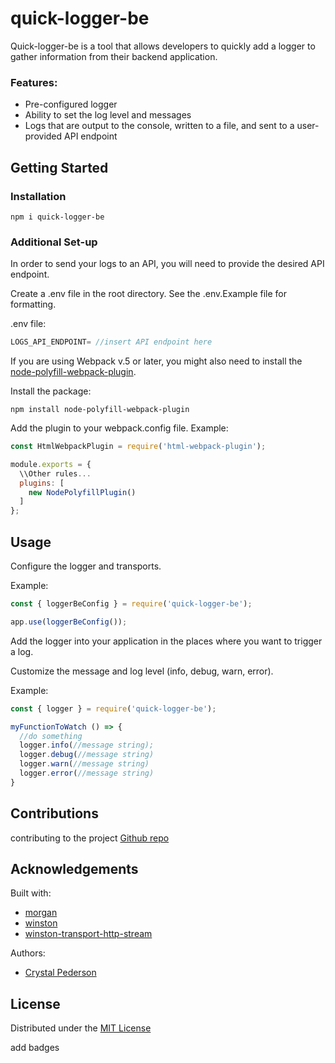 # quick-logger-be

Quick-logger-be is a tool that allows developers to quickly add a logger to gather information from their backend application.

### Features:
* Pre-configured logger
* Ability to set the log level and messages
* Logs that are output to the console, written to a file, and sent to a user-provided API endpoint

## Getting Started

### Installation
```
npm i quick-logger-be
```

### Additional Set-up
In order to send your logs to an API, you will need to provide the desired API endpoint.

Create a .env file in the root directory.  See the .env.Example file for formatting.

.env file:
```javascript
LOGS_API_ENDPOINT= //insert API endpoint here
```

If you are using Webpack v.5 or later, you might also need to install the [node-polyfill-webpack-plugin](https://www.npmjs.com/package/node-polyfill-webpack-plugin).

Install the package:
```
npm install node-polyfill-webpack-plugin
```

Add the plugin to your webpack.config file.  Example:
```javascript
const HtmlWebpackPlugin = require('html-webpack-plugin');

module.exports = {
  \\Other rules...
  plugins: [
    new NodePolyfillPlugin()
  ]
};
```

## Usage

Configure the logger and transports.

Example:
```javascript
const { loggerBeConfig } = require('quick-logger-be');

app.use(loggerBeConfig());
```

Add the logger into your application in the places where you want to trigger a log.

Customize the message and log level (info, debug, warn, error).

Example:
```javascript
const { logger } = require('quick-logger-be');

myFunctionToWatch () => {
  //do something
  logger.info(//message string);
  logger.debug(//message string)
  logger.warn(//message string)
  logger.error(//message string)
}
```

## Contributions

contributing to the project
[Github repo](https://github.com/oslabs-beta/quick-logger-be)

## Acknowledgements


Built with:
* [morgan](https://www.npmjs.com/package/morgan)
* [winston](https://www.npmjs.com/package/winston)
* [winston-transport-http-stream](https://www.npmjs.com/package/winston-transport-http-stream)

Authors:
* [Crystal Pederson](https://github.com/crystalpederson)

## License

Distributed under the [MIT License](./LICENSE)

add badges
